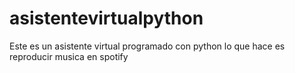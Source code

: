 # asistentevirtualpython
Este es un asistente virtual programado con python lo que hace es reproducir musica en spotify
